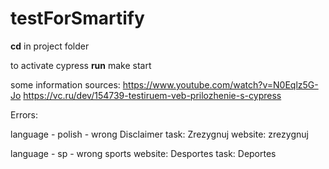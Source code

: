 # testForSmartify

**cd** in project folder

to activate cypress
**run** make start



 
some information sources:
https://www.youtube.com/watch?v=N0Eqlz5G-Jo
https://vc.ru/dev/154739-testiruem-veb-prilozhenie-s-cypress



Errors: 

language - polish - wrong Disclaimer 
task:    Zrezygnuj
website: zrezygnuj


language - sp - wrong sports
website: Desportes
task:    Deportes




